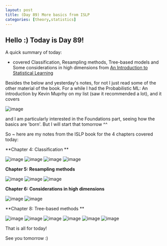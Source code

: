 ```yaml
---
layout: post
title: (Day 89) More basics from ISLP
categories: [theory,statistics]
---
```


## Hello :) Today is Day 89!
A quick summary of today:
* covered Classification, Resampling methods, Tree-based models and Some considerations in high dimensions from [An Introduction to Statistical Learning](https://www.statlearning.com/)

Besides the below and yesterday's notes, for not I just read some of the other material of the book. For a while I had the Probabilistic ML: An introduction by Kevin Muprhy on my list (saw it recommended a lot), and it covers 

![image](https://github.com/user-attachments/assets/d7a8c386-a37e-42ce-b03d-f15d970b18d7)

and I am particularly interested in the Foundations part, seeing how the basics are 'born'. But I will start that tomorrow ^^

So ~ here are my notes from the ISLP book for the 4 chapters covered today:

**Chapter 4: Classification **

![image](https://github.com/user-attachments/assets/b28b96ba-ab60-41f2-90a0-99227d86c834)
![image](https://github.com/user-attachments/assets/b843cdc6-b323-4258-9358-1e9b539484a2)
![image](https://github.com/user-attachments/assets/3c8b7bb6-348b-4042-b252-4f798e6a6c6b)
![image](https://github.com/user-attachments/assets/06dd0556-2446-4f92-b0ce-fb704b45079c)

**Chapter 5: Resampling methods**

![image](https://github.com/user-attachments/assets/69ba4973-3cd9-41ee-85b4-511a72f315c3)
![image](https://github.com/user-attachments/assets/af2bbc4c-2cf9-49c6-b496-87cdbe92be4e)
![image](https://github.com/user-attachments/assets/56144fbc-8ab6-4bd2-9163-433fe6a55535)

**Chapter 6: Considerations in high dimensions**

![image](https://github.com/user-attachments/assets/a0d81029-e100-454b-9d43-df48072ccb96)
![image](https://github.com/user-attachments/assets/15b39cfd-372e-480b-bba8-e418b189cb9d)

**Chapter 8: Tree-based methods **

![image](https://github.com/user-attachments/assets/eb9018fa-c407-4c9e-86bb-a0500fd22db3)
![image](https://github.com/user-attachments/assets/31cdc4e7-2947-484c-97c3-70407ba39731)
![image](https://github.com/user-attachments/assets/34e9b148-09bb-4c33-bce0-be7c388a3a9c)
![image](https://github.com/user-attachments/assets/d1775a83-46b4-4bce-9333-cca6a213cfeb)
![image](https://github.com/user-attachments/assets/a4fc0168-998b-4ee1-a003-0170f661b8ad)
![image](https://github.com/user-attachments/assets/04b5ce1b-5691-4c88-b230-3202fe793492)





That is all for today!

See you tomorrow :)
